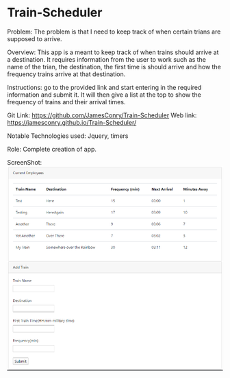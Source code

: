 # Train-Scheduler

Problem: The problem is that I need to keep track of when certain trians are supposed to arrive.

Overview: This app is a meant to keep track of when trains should arrive at a destination. It requires information from the user to work such as the name of the trian, the destination, the first time is should arrive and how the frequency trains arrive at that destination.

Instructions: go to the provided link and start entering in the required information and submit it. It will then give a list at the top to show the frequency of trains and their arrival times.

Git Link: https://github.com/JamesConry/Train-Scheduler Web link: https://jamesconry.github.io/Train-Scheduler/

Notable Technologies used: Jquery, timers

Role: Complete creation of app.

ScreenShot:![screen shot](/assets/Train.PNG)
